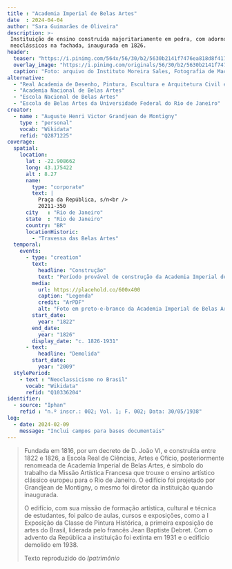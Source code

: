 ```yaml
---
title : "Academia Imperial de Belas Artes"
date  : 2024-04-04
author: "Sara Guimarães de Oliveira"
description: >-
 Instituição de ensino construída majoritariamente em pedra, com adornos
 neoclássicos na fachada, inaugurada em 1826.
header:
  teaser: "https://i.pinimg.com/564x/56/30/b2/5630b2141f7476ea818d8f417b84fc0f.png"
  overlay_image: "https://i.pinimg.com/originals/56/30/b2/5630b2141f7476ea818d8f417b84fc0f.png"
  caption: "Foto: arquivo do Instituto Moreira Sales, Fotografia de Mac Ferrez"
alternative:
  - "Real Academia de Desenho, Pintura, Escultura e Arquitetura Civil e Náutica"
  - "Academia Nacional de Belas Artes"
  - "Escola Nacional de Belas Artes"
  - "Escola de Belas Artes da Universidade Federal do Rio de Janeiro"
creator:
  - name : "Auguste Henri Victor Grandjean de Montigny"
    type : "personal"
    vocab: "Wikidata"
    refid: "Q2871225"
coverage:
  spatial:
    location:
      lat : -22.908662 
      long: 43.175422
      alt : 8.27
      name:
        type: "corporate"
        text: |
          Praça da República, s/n<br />
          20211-350
      city   : "Rio de Janeiro"
      state  : "Rio de Janeiro"
      country: "BR"
      locationHistoric:
        - "Travessa das Belas Artes"
  temporal:
    events:
      - type: "creation"
        text:
          headline: "Construção"
          text: "Período provável de construção da Academia Imperial de Belas Artes"
        media:
          url: https://placehold.co/600x400
          caption: "Legenda"
          credit: "ArPDF"
          alt: "Foto em preto-e-branco da Academia Imperial de Belas Artes durante o período de reforma"
        start_date:
          year: "1822"
        end_date:
          year: "1826"
        display_date: "c. 1826-1931"
      - text:
          headline: "Demolida"
        start_date:
          year: "2009"
  stylePeriod:
    - text : "Neoclassicismo no Brasil"
      vocab: "Wikidata"
      refid: "Q10336204"
identifier:
  - source: "Iphan"
    refid : "n.º inscr.: 002; Vol. 1; F. 002; Data: 30/05/1938"
log:
  - date: 2024-02-09
    message: "Inclui campos para bases documentais"
---
```


</blockquote>

>Fundada em 1816, por um decreto de D. João VI, e construída entre 1822 e
>1826, a Escola Real de Ciências, Artes e Ofício, posteriormente
>renomeada de Academia Imperial de Belas Artes, é simbolo do trabalho da
>Missão Artística Francesa que trouxe o ensino artístico clássico europeu
>para o Rio de Janeiro. O edifício foi projetado por Grandjean de
>Montigny, o mesmo foi diretor da instituição quando inaugurada.
>
>O edifício, com sua missão de formação artística, cultural e técnica de
>estudantes, foi palco de aulas, cursos e exposições, como a I Exposição
>da Classe de Pintura Histórica, a primeira exposição de artes do Brasil,
>liderada pelo francês Jean Baptiste Debret. Com o advento da República a
>instituição foi extinta em 1931 e o edifício demolido em 1938.
>
>  <footer class="figure-caption">Texto reproduzido do <cite>Ipatrimônio</footer>
</blockquote>
